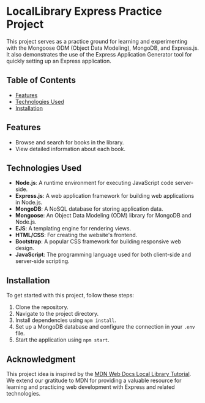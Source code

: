 # LocalLibrary Express Practice Project

This project serves as a practice ground for learning and experimenting with the Mongoose ODM (Object Data Modeling), MongoDB, and Express.js. It also demonstrates the use of the Express Application Generator tool for quickly setting up an Express application.

## Table of Contents

- [Features](#features)
- [Technologies Used](#technologies-used)
- [Installation](#installation)

## Features

- Browse and search for books in the library.
- View detailed information about each book.

## Technologies Used

- **Node.js**: A runtime environment for executing JavaScript code server-side.
- **Express.js**: A web application framework for building web applications in Node.js.
- **MongoDB**: A NoSQL database for storing application data.
- **Mongoose**: An Object Data Modeling (ODM) library for MongoDB and Node.js.
- **EJS**: A templating engine for rendering views.
- **HTML/CSS**: For creating the website's frontend.
- **Bootstrap**: A popular CSS framework for building responsive web design.
- **JavaScript**: The programming language used for both client-side and server-side scripting.


## Installation

To get started with this project, follow these steps:

1. Clone the repository.
2. Navigate to the project directory.
3. Install dependencies using `npm install`.
4. Set up a MongoDB database and configure the connection in your `.env` file.
5. Start the application using `npm start`.

## Acknowledgment

This project idea is inspired by the [MDN Web Docs Local Library Tutorial](https://developer.mozilla.org/en-US/docs/Learn/Server-side/Express_Nodejs/Tutorial_local_library_website). We extend our gratitude to MDN for providing a valuable resource for learning and practicing web development with Express and related technologies.


